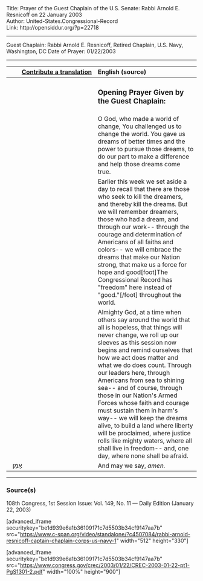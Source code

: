 <html>
<head></head>
<body>
Title: Prayer of the Guest Chaplain of the U.S. Senate: Rabbi Arnold E. Resnicoff on 22 January 2003<br />
Author: United-States.Congressional-Record<br />
Link: http://opensiddur.org/?p=22718
<p />
<hr />

Guest Chaplain: Rabbi Arnold E. Resnicoff, Retired Chaplain, U.S. Navy, Washington, DC
Date of Prayer: 01/22/2003

<hr />

<table style="margin-left: auto;margin-right: auto;" class="draggable">
<thead><tr><th id="x" style="text-align: right;"><a href="/contributing/upload/">Contribute a translation</a></th><th style="text-align: left;">English (source)</th></tr></thead>
<tbody>
<tr><td style="vertical-align:top;" width="46%">
<div class="liturgy"><span lang="he">

</span></div></td>
 
<td style="vertical-align:top;" width="53%">
<div class="english">
<h3>Opening Prayer Given by the Guest Chaplain:</h3>
</div></td></tr>


<tr><td style="vertical-align:top;" width="46%">
<div class="liturgy"><span lang="he">

</span></div></td>
 
<td style="vertical-align:top;" width="53%">
<div class="english">
O God, who made a world of change, 
You challenged us to change the world. 
You gave us dreams of better times 
and the power to pursue those dreams, 
to do our part to make a difference 
and help those dreams come true.
</div></td></tr>


<tr><td style="vertical-align:top;" width="46%">
<div class="liturgy"><span lang="he">

</span></div></td>
 
<td style="vertical-align:top;" width="53%">
<div class="english">
Earlier this week we set aside a day 
to recall that there are those who seek to kill the dreamers, 
and thereby kill the dreams. 
But we will remember dreamers, those who had a dream, 
and through our work--
through the courage and determination of Americans of all faiths and colors--
we will embrace the dreams that make our Nation strong, 
that make us a force for hope and good[foot]The Congressional Record has "freedom" here instead of "good."[/foot] throughout the world.
</div></td></tr>


<tr><td style="vertical-align:top;" width="46%">
<div class="liturgy"><span lang="he">

</span></div></td>
 
<td style="vertical-align:top;" width="53%">
<div class="english">
Almighty God, 
at a time when others say around the world that all is hopeless, 
that things will never change, 
we roll up our sleeves as this session now begins 
and remind ourselves 
that how we act does matter and what we do does count. 
Through our leaders here, 
through Americans from sea to shining sea--
and of course, 
through those in our Nation's Armed Forces 
whose faith and courage must sustain them in harm's way--
we will keep the dreams alive, 
to build a land where liberty will be proclaimed, 
where justice rolls like mighty waters, 
where all shall live in freedom--
and, one day, 
where none shall be afraid. 
</div></td></tr>


<tr><td style="vertical-align:top;" width="46%">
<div class="liturgy"><span lang="he">
&nbsp;
אָמֵן׃
</span></div></td>
 
<td style="vertical-align:top;" width="53%">
<div class="english">
And may we say, 
<em>amen.</em>
</div></td></tr>
</tbody></table>

<hr />

<h3>Source(s)</h3>

108th Congress, 1st Session
Issue: Vol. 149, No. 11 — Daily Edition (January 22, 2003)

[advanced_iframe securitykey="be1d939e6a1b36109171c7d5503b34cf9147aa7b" src="https://www.c-span.org/video/standalone/?c4507084/rabbi-arnold-resnicoff-captain-chaplain-corps-us-navy-1" width="512" height="330"]

[advanced_iframe securitykey="be1d939e6a1b36109171c7d5503b34cf9147aa7b" src="https://www.congress.gov/crec/2003/01/22/CREC-2003-01-22-pt1-PgS1301-2.pdf" width="100%" height="900"]
</body>
</html>